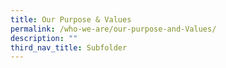 ```yaml
---
title: Our Purpose & Values
permalink: /who-we-are/our-purpose-and-Values/
description: ""
third_nav_title: Subfolder
---
```




